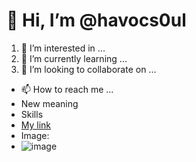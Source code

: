 # 👋 Hi, I’m @havocs0ul
1. 👀 I’m interested in ...
2. 🌱 I’m currently learning ...
3. 💞️ I’m looking to collaborate on ...
- 📫 How to reach me ...
- New meaning
- Skills
- [My link](https://www.example.com)
- Image:
- ![image](https://github.com/havocs0ul/havocs0ul/assets/124361357/f4665a41-de68-45eb-998d-9ee1bb531e23)


<!---
havocs0ul/havocs0ul is a ✨ special ✨ repository because its `README.md` (this file) appears on your GitHub profile.
You can click the Preview link to take a look at your changes.
--->
